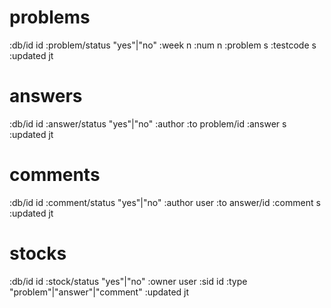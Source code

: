 # problems

:db/id id
:problem/status "yes"|"no"
:week n
:num n
:problem s
:testcode s
:updated jt


# answers

:db/id id
:answer/status "yes"|"no"
:author
:to problem/id
:answer s
:updated jt


# comments

:db/id id
:comment/status "yes"|"no"
:author user
:to answer/id
:comment s
:updated jt


# stocks

:db/id id
:stock/status "yes"|"no"
:owner user
:sid id
:type "problem"|"answer"|"comment"
:updated jt
